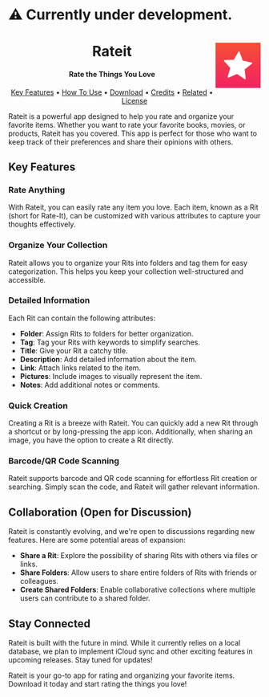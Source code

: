 # ⚠️ Currently under development.

<h1 align="center">
  Rateit
  
<img src="Resources/Icons/AppIcon.png" align="right" alt="App Icon" width="90" height="90">
</h1>

<h4 align="center">Rate the Things You Love</h4>

<p align="center">
  <a href="#key-features">Key Features</a> •
  <a href="#how-to-use">How To Use</a> •
  <a href="#download">Download</a> •
  <a href="#credits">Credits</a> •
  <a href="#related">Related</a> •
  <a href="#license">License</a>
</p>

Rateit is a powerful app designed to help you rate and organize your favorite items. Whether you want to rate your favorite books, movies, or products, Rateit has you covered. This app is perfect for those who want to keep track of their preferences and share their opinions with others.

## Key Features

### Rate Anything
With Rateit, you can easily rate any item you love. Each item, known as a Rit (short for Rate-It), can be customized with various attributes to capture your thoughts effectively.

### Organize Your Collection
Rateit allows you to organize your Rits into folders and tag them for easy categorization. This helps you keep your collection well-structured and accessible.

### Detailed Information
Each Rit can contain the following attributes:

- **Folder**: Assign Rits to folders for better organization.
- **Tag**: Tag your Rits with keywords to simplify searches.
- **Title**: Give your Rit a catchy title.
- **Description**: Add detailed information about the item.
- **Link**: Attach links related to the item.
- **Pictures**: Include images to visually represent the item.
- **Notes**: Add additional notes or comments.

### Quick Creation
Creating a Rit is a breeze with Rateit. You can quickly add a new Rit through a shortcut or by long-pressing the app icon. Additionally, when sharing an image, you have the option to create a Rit directly.

### Barcode/QR Code Scanning
Rateit supports barcode and QR code scanning for effortless Rit creation or searching. Simply scan the code, and Rateit will gather relevant information.

## Collaboration (Open for Discussion)

Rateit is constantly evolving, and we're open to discussions regarding new features. Here are some potential areas of expansion:

- **Share a Rit**: Explore the possibility of sharing Rits with others via files or links.
- **Share Folders**: Allow users to share entire folders of Rits with friends or colleagues.
- **Create Shared Folders**: Enable collaborative collections where multiple users can contribute to a shared folder.

## Stay Connected

Rateit is built with the future in mind. While it currently relies on a local database, we plan to implement iCloud sync and other exciting features in upcoming releases. Stay tuned for updates!

Rateit is your go-to app for rating and organizing your favorite items. Download it today and start rating the things you love!
